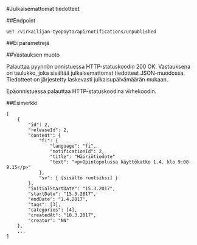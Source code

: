 #Julkaisemattomat tiedotteet

##Endpoint

`GET /virkailijan-tyopoyta/api/notifications/unpublished`

##Ei parametrejä

##Vastauksen muoto

Palauttaa pyynnön onnistuessa HTTP-statuskoodin 200 OK. Vastauksena on
taulukko, joka sisältää julkaisemattomat tiedotteet JSON-muodossa. Tiedotteet on järjestetty laskevasti julkaisupäivämäärän mukaan.

Epäonnistuessa palauttaa HTTP-statuskoodina virhekoodin.

##Esimerkki

```
[
    {
        "id": 2,
        "releaseId": 2,
        "content": {
            "fi": {
                "language": "fi",
                "notificationId": 2,
                "title": "Häiriötiedote"
                "text": "<p>Opintopolussa käyttökatko 1.4. klo 9:00-9.15</p>"
            },
            "sv": { [sisältö ruotsiksi] }
        },
        "initialStartDate": "15.3.2017",
        "startDate": "15.3.2017",
        "endDate": "1.4.2017",
        "tags": [3],
        "categories": [4],
        "createdAt": "10.3.2017",
        "creator": "NN"
    },
    ...
]
```
